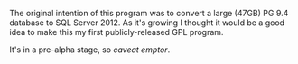 The original intention of this program was to convert a large (47GB) PG 9.4 
database to SQL Server 2012. As it's growing I thought it would be a good idea
to make this my first publicly-released GPL program.

It's in a pre-alpha stage, so *caveat emptor*. 